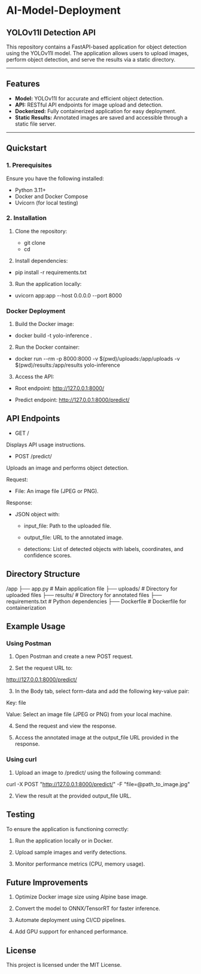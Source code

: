 # AI-Model-Deployment

## YOLOv11l Detection API

This repository contains a FastAPI-based application for object detection using the YOLOv11l model. The application allows users to upload images, perform object detection, and serve the results via a static directory.

---

## Features
- **Model:** YOLOv11l for accurate and efficient object detection.
- **API:** RESTful API endpoints for image upload and detection.
- **Dockerized:** Fully containerized application for easy deployment.
- **Static Results:** Annotated images are saved and accessible through a static file server.

---

## Quickstart

### 1. Prerequisites
Ensure you have the following installed:
- Python 3.11+
- Docker and Docker Compose
- Uvicorn (for local testing)

### 2. Installation

1. Clone the repository:

   -  git clone <repository-url>
   -  cd <repository-directory>

2. Install dependencies:

- pip install -r requirements.txt

3. Run the application locally:

- uvicorn app:app --host 0.0.0.0 --port 8000

### Docker Deployment

1. Build the Docker image:

- docker build -t yolo-inference .

2. Run the Docker container:

- docker run --rm -p 8000:8000 -v $(pwd)/uploads:/app/uploads -v $(pwd)/results:/app/results yolo-inference

3. Access the API:

- Root endpoint: http://127.0.0.1:8000/

- Predict endpoint: http://127.0.0.1:8000/predict/

## API Endpoints

- GET /

Displays API usage instructions.

- POST /predict/

Uploads an image and performs object detection.

Request:

* File: An image file (JPEG or PNG).

Response:

* JSON object with:

  * input_file: Path to the uploaded file.

  * output_file: URL to the annotated image.

  * detections: List of detected objects with labels, coordinates, and confidence scores.

## Directory Structure

/app
├── app.py          # Main application file
├── uploads/        # Directory for uploaded files
├── results/        # Directory for annotated files
├── requirements.txt # Python dependencies
├── Dockerfile      # Dockerfile for containerization

## Example Usage

### Using Postman

1. Open Postman and create a new POST request.

2. Set the request URL to:

http://127.0.0.1:8000/predict/

3. In the Body tab, select form-data and add the following key-value pair:

Key: file

Value: Select an image file (JPEG or PNG) from your local machine.

4. Send the request and view the response.

5. Access the annotated image at the output_file URL provided in the response.

### Using curl

1. Upload an image to /predict/ using the following command:

curl -X POST "http://127.0.0.1:8000/predict/" -F "file=@path_to_image.jpg"

2. View the result at the provided output_file URL.

## Testing

To ensure the application is functioning correctly:

1. Run the application locally or in Docker.

2. Upload sample images and verify detections.

3. Monitor performance metrics (CPU, memory usage).

## Future Improvements

1. Optimize Docker image size using Alpine base image.

2. Convert the model to ONNX/TensorRT for faster inference.

3. Automate deployment using CI/CD pipelines.

4. Add GPU support for enhanced performance.

## License

This project is licensed under the MIT License.


